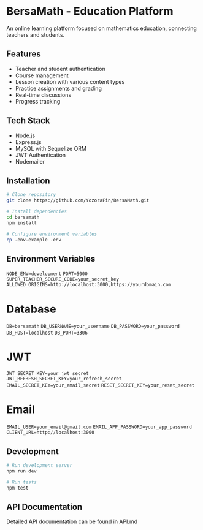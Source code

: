 # BersaMath - Education Platform

An online learning platform focused on mathematics education, connecting teachers and students.

## Features

- Teacher and student authentication
- Course management
- Lesson creation with various content types
- Practice assignments and grading
- Real-time discussions
- Progress tracking

## Tech Stack

- Node.js
- Express.js
- MySQL with Sequelize ORM
- JWT Authentication
- Nodemailer

## Installation

```bash
# Clone repository
git clone https://github.com/YozoraFin/BersaMath.git

# Install dependencies
cd bersamath
npm install

# Configure environment variables
cp .env.example .env 
```

## Environment Variables
`NODE_ENV=development`
`PORT=5000`
`SUPER_TEACHER_SECURE_CODE=your_secret_key`
`ALLOWED_ORIGINS=http://localhost:3000,https://yourdomain.com`

# Database
`DB=bersamath`
`DB_USERNAME=your_username`
`DB_PASSWORD=your_password`
`DB_HOST=localhost`
`DB_PORT=3306`

# JWT
`JWT_SECRET_KEY=your_jwt_secret`
`JWT_REFRESH_SECRET_KEY=your_refresh_secret`
`EMAIL_SECRET_KEY=your_email_secret`
`RESET_SECRET_KEY=your_reset_secret`

# Email
`EMAIL_USER=your_email@gmail.com`
`EMAIL_APP_PASSWORD=your_app_password`
`CLIENT_URL=http://localhost:3000`

## Development
```bash
# Run development server
npm run dev

# Run tests
npm test
```

## API Documentation
Detailed API documentation can be found in API.md